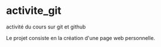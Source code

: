 # activite_git
activité du cours sur git et github

Le projet consiste en la création d'une page web personnelle.
